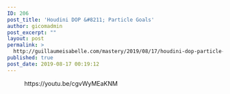 ```yaml
---
ID: 206
post_title: 'Houdini DOP &#8211; Particle Goals'
author: gicomadmin
post_excerpt: ""
layout: post
permalink: >
  http://guillaumeisabelle.com/mastery/2019/08/17/houdini-dop-particle-goals/
published: true
post_date: 2019-08-17 00:19:12
---
```

<!-- wp:core-embed/youtube {"url":"https://youtu.be/cgvWyMEaKNM","type":"video","providerNameSlug":"youtube","className":"wp-embed-aspect-16-9 wp-has-aspect-ratio"} --><figure class="wp-block-embed-youtube wp-block-embed is-type-video is-provider-youtube wp-embed-aspect-16-9 wp-has-aspect-ratio">

<div class="wp-block-embed__wrapper">
  https://youtu.be/cgvWyMEaKNM
</div></figure> 

<!-- /wp:core-embed/youtube -->